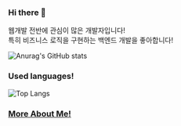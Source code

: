 ### Hi there 👋

웹개발 전반에 관심이 많은 개발자입니다! <br>
특히 비즈니스 로직을 구현하는 백엔드 개발을 좋아합니다!



<!--
**RunningLearner/RunningLearner** is a ✨ _special_ ✨ repository because its `README.md` (this file) appears on your GitHub profile.

Here are some ideas to get you started:

- 🔭 I’m currently working on ...
- 🌱 I’m currently learning ...
- 👯 I’m looking to collaborate on ...
- 🤔 I’m looking for help with ...
- 💬 Ask me about ...
- 📫 How to reach me: ...
- 😄 Pronouns: ...
- ⚡ Fun fact: ...
-->

![Anurag's GitHub stats](https://github-readme-stats-two-tawny-10.vercel.app/api?username=RunningLearner&show_icons=true&theme=great-gatsby)

### Used languages!

![Top Langs](https://github-readme-stats.vercel.app/api/top-langs/?username=RunningLearner&layout=compact&theme=great-gatsby)


### [More About Me!](https://aquamarine-clematis-620.notion.site/296e343c2b0b4a70aa2e61ddbe4fcc3e)
